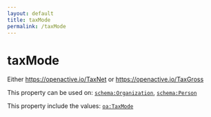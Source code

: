 ```yaml
---
layout: default
title: taxMode
permalink: /taxMode
---
```


# taxMode
Either  https://openactive.io/TaxNet or  https://openactive.io/TaxGross

This property can be used on: [`schema:Organization`](https://schema.org/Organization), [`schema:Person`](https://schema.org/Person)

This property include the values: [`oa:TaxMode`](https://openactive.io/TaxMode)
